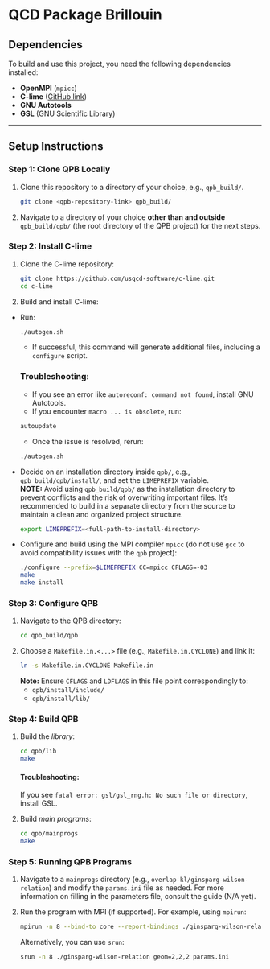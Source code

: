 # QCD Package Brillouin 

## Dependencies
To build and use this project, you need the following dependencies installed:
- **OpenMPI** (`mpicc`)
- **C-lime** ([GitHub link](https://github.com/usqcd-software/c-lime))
- **GNU Autotools**
- **GSL** (GNU Scientific Library)

---

## Setup Instructions

### Step 1: Clone QPB Locally
1. Clone this repository to a directory of your choice, e.g., `qpb_build/`.
   ```bash
   git clone <qpb-repository-link> qpb_build/
   ```
2. Navigate to a directory of your choice **other than and outside**
   `qpb_build/qpb/` (the root directory of the QPB project) for the next steps.

### Step 2: Install C-lime
1. Clone the C-lime repository:
   ```bash
   git clone https://github.com/usqcd-software/c-lime.git
   cd c-lime
   ```
2. Build and install C-lime: 
* Run:
   ```bash
   ./autogen.sh
   ```
   * If successful, this command will generate additional files, including a
     `configure` script.
   ### Troubleshooting:
   * If you see an error like `autoreconf: command not found`, install GNU
     Autotools.
   * If you encounter `macro ... is obsolete`, run:
   ```bash
   autoupdate
   ```
   * Once the issue is resolved, rerun:
   ```bash
   ./autogen.sh
   ```
* Decide on an installation directory inside `qpb/`, e.g.,
  `qpb_build/qpb/install/`, and set the `LIMEPREFIX` variable.  
  **NOTE:** Avoid using `qpb_build/qpb/` as the installation directory to
  prevent conflicts and the risk of overwriting important files. It’s
  recommended to build in a separate directory from the source to maintain a
  clean and organized project structure.
   ```bash
   export LIMEPREFIX=<full-path-to-install-directory>
   ```
* Configure and build using the MPI compiler `mpicc` (do not use `gcc` to avoid
  compatibility issues with the `qpb` project):
   ```bash
   ./configure --prefix=$LIMEPREFIX CC=mpicc CFLAGS=-O3
   make
   make install
   ```

### Step 3: Configure QPB
1. Navigate to the QPB directory:
   ```bash
   cd qpb_build/qpb
   ```
2. Choose a `Makefile.in.<...>` file (e.g., `Makefile.in.CYCLONE`) and link it:
   ```bash
   ln -s Makefile.in.CYCLONE Makefile.in
   ```
   **Note:** Ensure `CFLAGS` and `LDFLAGS` in this file point correspondingly
   to:
   * `qpb/install/include/`
   * `qpb/install/lib/`

### Step 4: Build QPB
1. Build the *library*:
   ```bash
   cd qpb/lib
   make
   ```
   #### Troubleshooting:
   If you see `fatal error: gsl/gsl_rng.h: No such file or directory`, install
   GSL.

2. Build *main programs*:
   ```bash
   cd qpb/mainprogs
   make
   ```

### Step 5: Running QPB Programs

1. Navigate to a `mainprogs` directory (e.g., `overlap-kl/ginsparg-wilson-relation`) and modify the `params.ini` file as needed. For more information on filling in the parameters file, consult the guide (N/A yet).  
   <!-- TODO: Guide for filling in the parameters files -->

2. Run the program with MPI (if supported). For example, using `mpirun`:
   ```bash
   mpirun -n 8 --bind-to core --report-bindings ./ginsparg-wilson-relation geom=2,2,2 params.ini
   ```
   Alternatively, you can use `srun`:
   ```bash
   srun -n 8 ./ginsparg-wilson-relation geom=2,2,2 params.ini
   ```
